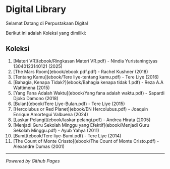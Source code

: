 #  Digital Library

Selamat Datang di Perpustakaan Digital

Berikut ini adalah Koleksi yang dimiliki:

## Koleksi
1. [Materi VR](ebook/Ringkasan Materi VR.pdf) - Nindia Yuristaningtyas 13040123140121 (2025)
2. [The Mars Room](ebook/ebook pdf.pdf) - Rachel Kushner (2018)
3. [Tentang Kamu](ebook/Tere liye-tentang kamu.pdf) - Tere Liye (2016)
4. [Bahagia, Kenapa Tidak?](ebook/Bahagia kenapa tidak 1.pdf) - Reza A.A Wattimena (2015)
5. [Yang Fana Adalah Waktu](ebook/Yang fana adalah waktu.pdf) - Sapardi Djoko Damono (2018)
6. [Bulan](ebook/Tere Liye-Bulan.pdf) - Tere Liye (2015)
7. [Hercolubus or Red Planet](ebook/EN Hercolubus.pdf) - Joaquin Enrique Amortegui Valbuena (2024)
8. [Laskar Pelangi](ebook/laskar pelangi.pdf) - Andrea Hirata (2005)
9. [Menjadi Guru Sekolah Minggu yang Efektif](ebook/Menjadi Guru Sekolah Minggu.pdf) - Ayub Yahya (2011)
10. [Bumi](ebook/Tere liye-Bumi.pdf) - Tere Liye (2014)
11. [The Count of Monte Crissto](ebook/The Count of Monte Cristo.pdf) - Alexandre Dumas (2001)
    
---

*Powered by Github Pages* 
